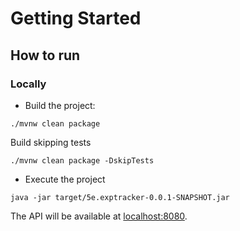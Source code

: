 # Getting Started

## How to run

### Locally

* Build the project:
```
./mvnw clean package
```
Build skipping tests
```
./mvnw clean package -DskipTests
```
* Execute the project
```
java -jar target/5e.exptracker-0.0.1-SNAPSHOT.jar
```

The API will be available at [localhost:8080](http://localhost:8080).
